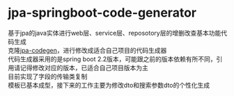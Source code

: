 # jpa-springboot-code-generator
基于jpa的java实体进行web层、service层、reposotory层的增删改查基本功能代码生成  
克隆[jpa-codegen](https://github.com/gcdd1993/jpa-codegen)，进行修改成适合自己项目的代码生成器  
代码生成器采用的是spring boot 2.2版本，可能跟之前的版本依赖有所不同，引用请记得修改对应的版本，已适合自己项目版本为主  
目前实现了字段的传输类复制  
模板已基本成型，接下来的工作主要为修改dto和搜索参数dto的个性化生成